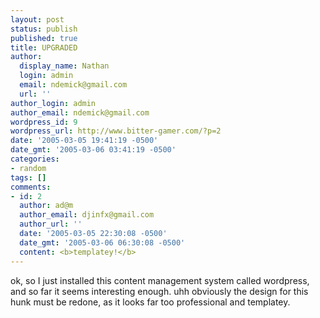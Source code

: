 ```yaml
---
layout: post
status: publish
published: true
title: UPGRADED
author:
  display_name: Nathan
  login: admin
  email: ndemick@gmail.com
  url: ''
author_login: admin
author_email: ndemick@gmail.com
wordpress_id: 9
wordpress_url: http://www.bitter-gamer.com/?p=2
date: '2005-03-05 19:41:19 -0500'
date_gmt: '2005-03-06 03:41:19 -0500'
categories:
- random
tags: []
comments:
- id: 2
  author: ad@m
  author_email: djinfx@gmail.com
  author_url: ''
  date: '2005-03-05 22:30:08 -0500'
  date_gmt: '2005-03-06 06:30:08 -0500'
  content: <b>templatey!</b>
---
```

<p>ok, so I just installed this content management system called wordpress, and so far it seems interesting enough. uhh obviously the design for this hunk must be redone, as it looks far too professional and templatey.</p>
